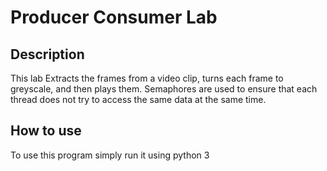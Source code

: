 # Producer Consumer Lab
## Description
This lab Extracts the frames from a video clip, turns each frame to greyscale, and then plays them. Semaphores 
are used to ensure that each thread does not try to access the same data at the same time.
## How to use
To use this program simply run it using python 3

